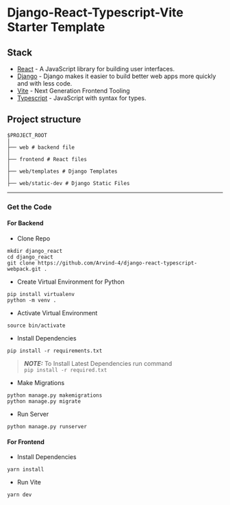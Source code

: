 
# Django-React-Typescript-Vite Starter Template

## Stack

- [React](https://reactjs.org/) - A JavaScript library for building user interfaces.
- [Django](https://www.djangoproject.com/) - Django makes it easier to build better web apps more quickly and with less code.
- [Vite](https://vitejs.dev/) - Next Generation Frontend Tooling
- [Typescript](https://www.typescriptlang.org/) - JavaScript with syntax for types.

## Project structure

```
$PROJECT_ROOT
│   
├── web # backend file
│   
├── frontend # React files
│   
├── web/templates # Django Templates
│   
├── web/static-dev # Django Static Files
```
---

### Get the Code

#### For Backend

- Clone Repo

```
mkdir django_react
cd django_react
git clone https://github.com/Arvind-4/django-react-typescript-webpack.git .
```
- Create Virtual Environment for Python

```
pip install virtualenv
python -m venv .
```

- Activate Virtual Environment

```
source bin/activate
```

- Install Dependencies

```
pip install -r requirements.txt
```

> **_NOTE:_**     To Install Latest Dependencies run command <br/>
> ``
> pip install -r required.txt
> ``

- Make Migrations

```
python manage.py makemigrations
python manage.py migrate
```
- Run Server

```
python manage.py runserver
```

####  For Frontend

- Install Dependencies

```
yarn install
```
- Run Vite

```
yarn dev
```
